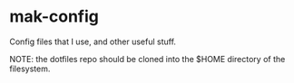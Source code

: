 # mak-config
Config files that I use, and other useful stuff.

NOTE: the dotfiles repo should be cloned into the $HOME directory of the filesystem.


